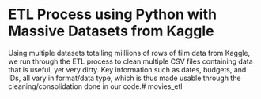 # ETL Process using Python with Massive Datasets from Kaggle

Using multiple datasets totalling milllions of rows of film data from Kaggle, we run through the ETL process to clean multiple CSV files containing data that is useful, yet very dirty. Key information such as dates, budgets, and IDs, all vary in format/data type, which is thus made usable through the cleaning/consolidation done in our code.# movies_etl